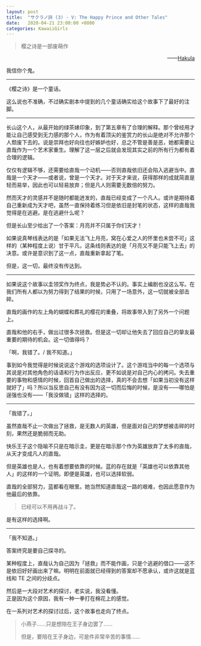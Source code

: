 ```yaml
---
layout: post
title:  "サクラノ詩 (3) - V: The Happy Prince and Other Tales"
date:   2020-04-21 23:00:00 +0800
categories: KawaiiGirls
---
```


> 樱之诗是一部废萌作

<p align="right">——<a href="https://hakula.xyz">Hakula</a></p>

我信你个鬼。

---
  
《樱之诗》是一个童话。

这么说也不准确，不过确实剧本中提到的几个童话确实给这个故事下了最好的注脚。

---

长山这个人，从最开始的绿茶婊印象，到了第五章有了合理的解释。那个曾经用才能让自己感受到无力感的那个人，作为有着顶尖的鉴赏力的长山是绝对不允许那个人颓废下去的。说是崇拜也好向往也好嫉妒也好，总之不管是善是恶，她都需要让直哉作为一个艺术家重生。理解了这一层之后就会发现其实之前的所有行为都有着合理的逻辑。

仅仅有逻辑不够，还需要给直哉一个动机——否则直哉依旧还会陷入逃避当中。直哉是一个天才——或者说，曾是一个天才。对于天才来说，获得那样的成就简直是轻而易举，因此也可以轻易放弃；但是凡人则需要无数倍的努力。

然而天才的灵感并不是随时都能迸发的，直哉已经变成了一个凡人。或许是期待着自己重新成为天才吧，虽然一直保持着练习但是依旧是封笔的状态，这样的直哉我觉得是在逃避。是在逃避什么呢？

但是长山至少给出了一个答案：月亮并不只属于你们天才！

如果说真琴线表达的是「如果无法飞上月亮，窝在心爱之人的怀里也未尝不可」这样的（某种程度上说）甘于平凡，这条线则表达的是「月亮又不是只能飞上去」的决意。或许是意识到了这一点，直哉重新拿起了笔。

但是，这一切，最终没有传达到。

---

如果说这个故事以圭领奖作为终点，我是势必不认的。事实上编剧也没这么写。在我们所有人都以为努力得到了结果的时候，只用了一场意外，这一切就被全部击碎。

直哉的画作的左上角的蝴蝶和葬礼的樱花的重叠，将故事带入到了另外一个问题上。

直哉和他的右手，做出过很多次拯救。但是这一切却让他失去了回应自己的挚友最重要的期待的机会。这一切值得吗？

「啊，我错了。/ 我不知道。」

事到如今我觉得是时候说说这个游戏的选项设计了。这个游戏当中的每一个选项与其说是对其他角色的话语和行为作出反应，更不如说是对自己内心的拷问。失去重要的事物和感情的时候，回首自己做出的选择，真的不会去想「如果当初没有这样就好了」吗？所以当反思自己有没有因为这一切而后悔的时候，是没有——哪怕是逞强也没有——「我没做错」这样的选择的。

---

「我错了。」

虽然直哉不止一次做出了拯救，是无数人的英雄，但是面对自己的梦想被击碎的时刻，果然还是脆弱而无助。

快乐王子这个隐喻不只是在暗示圭，更是在暗示那个作为英雄放弃了太多的直哉，从天才变成凡人的直哉。

但是英雄也是人，也有着想要依靠的时候。蓝的存在就是「英雄也可以依靠其他人」的这样的一个证明。即便是英雄，也可以选择软弱。

直哉的全部努力，蓝都看在眼里。她当然知道直哉这一路的艰难，也因此愿意作为他最后的依靠。

> 已经可以不用再战斗了。

是有这样的选择啊。

---

「我不知道。」

答案终究是要自己探寻的。

某种程度上，直哉认为自己因为「拯救」而不能作画，只是个逃避的借口——这不是依旧好好画出来了嘛。明明在前面就已经得到的答案却不愿承认，或许这就是蓝线和 TE 之间的分歧点。

然后是一大段对艺术的探讨，老实说，我没看懂。  
正是因为这个原因，我有一种一拳打在棉花上的感觉。

在一系列对艺术的探讨过后，这个故事也走向了终点。

> 小燕子……只是想陪在王子身边罢了……
>
> 但是，要陪在王子身边，可是件非常辛苦的事情……
